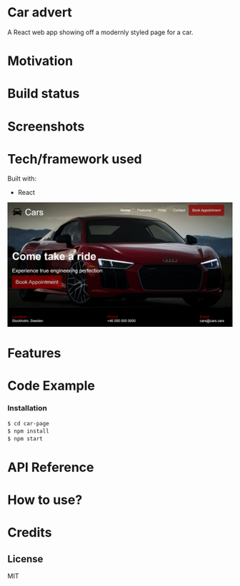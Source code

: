 # Car advert
A React web app showing off a modernly styled page for a car.   

# Motivation
# Build status
# Screenshots
# Tech/framework used

Built with: 
- React

<p align="center">
<img src="./src/assests/img/car.png">
</p>

# Features
# Code Example
### Installation
```sh
$ cd car-page
$ npm install
$ npm start

```
# API Reference
# How to use?
# Credits

License
----

MIT